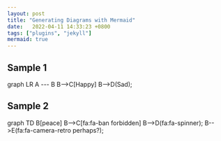 ```yaml
---
layout: post
title: "Generating Diagrams with Mermaid"
date:   2022-04-11 14:33:23 +0800
tags: ["plugins", "jekyll"]
mermaid: true
---
```


## Sample 1

<div class="mermaid">
graph LR
    A --- B
    B-->C[Happy]
    B-->D(Sad);
</div>


## Sample 2

<div class="mermaid">
    graph TD
      B[peace]
      B-->C[fa:fa-ban forbidden]
      B-->D(fa:fa-spinner);
      B-->E(fa:fa-camera-retro perhaps?);
</div>